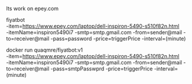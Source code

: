 Its work on epey.com 

fiyatbot \
    -item=https://www.epey.com/laptop/dell-inspiron-5490-s510f82n.html \
    -itemName=inspiron5490i7
    -smtp=smtp.gmail.com
    -from=sender@mail
    -to=receiver@mail
    -pass=password 
    -price=triggerPrice
    -interval=(minute)

docker run quaqmre/fiyatbot:v1 \
    -item=https://www.epey.com/laptop/dell-inspiron-5490-s510f82n.html \
    -itemName=inspiron5490i7
    -smtp=smtp.gmail.com
    -from=sender@mail
    -to=receiver@mail
    -pass=smtpPasswprd 
    -price=triggerPrice
    -interval=(minute)